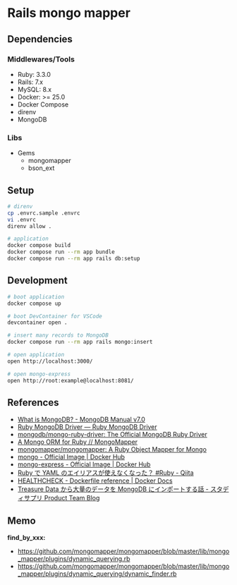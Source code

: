# Rails mongo mapper

## Dependencies

### Middlewares/Tools

- Ruby: 3.3.0
- Rails: 7.x
- MySQL: 8.x
- Docker: >= 25.0
- Docker Compose
- direnv
- MongoDB

### Libs

- Gems
  - mongomapper
  - bson_ext

## Setup

```sh
# direnv
cp .envrc.sample .envrc
vi .envrc
direnv allow .

# application
docker compose build
docker compose run --rm app bundle
docker compose run --rm app rails db:setup
```

## Development

```sh
# boot application
docker compose up

# boot DevContainer for VSCode
devcontainer open .

# insert many records to MongoDB
docker compose run --rm app rails mongo:insert

# open application
open http://localhost:3000/

# open mongo-express
open http://root:example@localhost:8081/
```

## References

- [What is MongoDB? - MongoDB Manual v7.0](https://www.mongodb.com/docs/manual/)
- [Ruby MongoDB Driver — Ruby MongoDB Driver](https://www.mongodb.com/docs/ruby-driver/current/)
- [mongodb/mongo-ruby-driver: The Official MongoDB Ruby Driver](https://github.com/mongodb/mongo-ruby-driver/tree/master)
- [A Mongo ORM for Ruby // MongoMapper](https://mongomapper.com/)
- [mongomapper/mongomapper: A Ruby Object Mapper for Mongo](https://github.com/mongomapper/mongomapper/)
- [mongo - Official Image | Docker Hub](https://hub.docker.com/_/mongo)
- [mongo-express - Official Image | Docker Hub](https://hub.docker.com/_/mongo-express)
- [Ruby で YAML のエイリアスが使えなくなった？ #Ruby - Qiita](https://qiita.com/scivola/items/da2e4687726fb20953c0)
- [HEALTHCHECK - Dockerfile reference | Docker Docs](https://docs.docker.com/reference/dockerfile/#healthcheck)
- [Treasure Data から大量のデータを MongoDB にインポートする話 - スタディサプリ Product Team Blog](https://blog.studysapuri.jp/entry/2016/10/14/190121)

## Memo

**find_by_xxx:**

- https://github.com/mongomapper/mongomapper/blob/master/lib/mongo_mapper/plugins/dynamic_querying.rb
- https://github.com/mongomapper/mongomapper/blob/master/lib/mongo_mapper/plugins/dynamic_querying/dynamic_finder.rb
